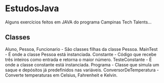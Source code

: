 # EstudosJava
Alguns exercícios feitos em JAVA do programa Campinas Tech Talents...

## Classes
Aluno, Pessoa, Funcionario - São classes filhas da classe Pessoa.
MainTest - É onde a classe Pessoa está instanciada.
Constante - Código que recebe três inteiros como entrada e retorna o maior número.
TesteConstante - É onde a classe constante está instanciada. 
Programa - Classe que simula um saque e depósitos já predefinidos nas variáveis.
ConversorDeTemperatura - Converte temperaturas em Celsius, Fahrenheit e Kelvin.
